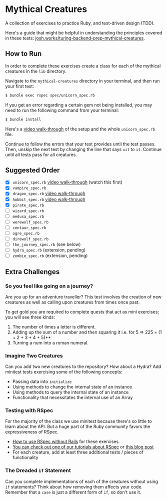 # Mythical Creatures

A collection of exercises to practice Ruby, and test-driven design (TDD).

Here's a guide that might be helpful in understanding the principles covered in these tests: [josh.works/turing-backend-prep-mythical-creatures](https://josh.works/turing-backend-prep-mythical-creatures).

## How to Run

In order to complete these exercises create a class for each of the mythical creatures in the `lib` directory.

Navigate to the `mythical-creatures` directory in your terminal, and then run your first test:

```bash
$ bundle exec rspec spec/unicorn_spec.rb
```

If you get an error regarding a certain gem not being installed, you may need to run the following command from your terminal:

```bash
$ bundle install
```

Here's a [video walk-through](https://youtu.be/mocwGsu41yw) of the setup and the whole `unicorn_spec.rb` file.

Continue to follow the errors that your test provides until the test passes. Then, unskip the next test by changing the line that says `xit` to `it`. Continue until all tests pass for all creatures.

## Suggested Order

* [x] `unicorn_spec.rb` [video walk-through](https://youtu.be/mocwGsu41yw) (watch this first)
* [x] `vampire_spec.rb`
* [x] `dragon_spec.rb` [video walk-through](https://youtu.be/NIPerY-xuCk)
* [x] `hobbit_spec.rb` [video walk-through](https://youtu.be/uYGS-DCNR-0)
* [x] `pirate_spec.rb`
* [ ] `wizard_spec.rb`
* [ ] `medusa_spec.rb`
* [ ] `werewolf_spec.rb`
* [ ] `centaur_spec.rb`
* [ ] `ogre_spec.rb`
* [ ] `direwolf_spec.rb`
* [ ] `the_journey_spec.rb` (see below)
* [ ] `hydra_spec.rb` (extension, pending)
* [ ] `zombie_spec.rb` (extension, pending)

## Extra Challenges

### So you feel like going on a journey?

 Are you up for an adventure traveller? This test involves the creation of new creatures as well as calling upon creatures from times once past.

 To get gold you are required to complete quests that act as mini exercises; you will see three kinds:
 1. The number of times a letter is different.
 2. Adding up the sum of a number and then squaring it i.e. for 5 => 225 = (1 + 2 + 3 + 4 + 5)**
 3. Turning a num into a roman numeral.

### Imagine Two Creatures

Can you add two new creatures to the repository? How about a Hydra? Add minitest tests exercising some of the following concepts:

* Passing data into `initialize`
* Using methods to change the internal state of an instance
* Using methods to query the internal state of an instance
* Functionality that necessitates the internal use of an Array


### Testing with RSpec

For the majority of the class we use minitest because there's so little to
learn about the API. But a huge part of the Ruby community favors the
expressiveness of RSpec.

* [How to use RSpec without Rails](https://gist.github.com/ap2322/d8081e38d448acccf2cdc25308be565f) for these exercises.
* [You can check out one of our tutorials about RSpec](http://tutorials.jumpstartlab.com/topics/internal_testing/rspec_and_bdd.html)
or [this blog post](http://gregelizondo.github.io/2014/03/03/getting-started-with-rspec-and-unit-testing.html)
* For each creature, add at least three additional tests / pieces of functionality

### The Dreaded `if` Statement

Can you complete implementations of each of the creatures without using `if`
statements? Think about how removing them affects your code. Remember that
a `case` is just a different form of `if`, so don't use it.
